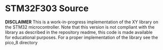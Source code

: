 # STM32F303 Source

**DISCLAIMER**
This is a work-in-progress implementation of the XY library on the STM32 microcontroller. Note that this version is not compliant with the library as described in the repository readme, this code is made available for educational purposes. For a proper implementation of the library see the pico_8 directory
